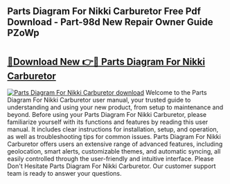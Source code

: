 ## Parts Diagram For Nikki Carburetor Free Pdf Download - Part-98d New Repair Owner Guide PZoWp

# <h2><a href="http://dft7jvd.blite.top/?on=Parts+Diagram+For+Nikki+Carburetor">🔗Download New 👉🔴 Parts Diagram For Nikki Carburetor</a></h2>

[![Parts Diagram For Nikki Carburetor download](https://i.imgur.com/lujVjoI.png)](http://dft7jvd.blite.top/?on=Parts+Diagram+For+Nikki+Carburetor)
Welcome to the Parts Diagram For Nikki Carburetor user manual, your trusted guide to understanding and using your new product, from setup to maintenance and beyond. Before using your Parts Diagram For Nikki Carburetor, please familiarize yourself with its functions and features by reading this user manual. It includes clear instructions for installation, setup, and operation, as well as troubleshooting tips for common issues. Parts Diagram For Nikki Carburetor offers users an extensive range of advanced features, including geolocation, smart alerts, customizable themes, and automatic syncing, all easily controlled through the user-friendly and intuitive interface. Please Don't Hesitate Parts Diagram For Nikki Carburetor. Our customer support team is ready to answer your questions.
